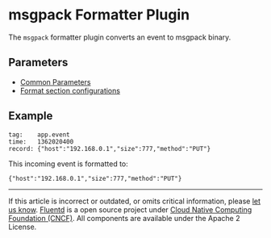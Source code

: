 # msgpack Formatter Plugin

The `msgpack` formatter plugin converts an event to msgpack binary.


## Parameters

-   [Common Parameters](/configuration/plugin-common-parameters.md)
-   [Format section configurations](/configuration/format-section.md)


## Example

```
tag:    app.event
time:   1362020400
record: {"host":"192.168.0.1","size":777,"method":"PUT"}
```

This incoming event is formatted to:

```
{"host":"192.168.0.1","size":777,"method":"PUT"}
```



------------------------------------------------------------------------

If this article is incorrect or outdated, or omits critical information, please [let us know](https://github.com/fluent/fluentd-docs/issues?state=open).
[Fluentd](http://www.fluentd.org/) is a open source project under [Cloud Native Computing Foundation (CNCF)](https://cncf.io/). All components are available under the Apache 2 License.
